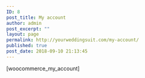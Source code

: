 ```yaml
---
ID: 8
post_title: My account
author: admin
post_excerpt: ""
layout: page
permalink: http://yourweddingsuit.com/my-account/
published: true
post_date: 2018-09-10 21:13:45
---
```

[woocommerce_my_account]